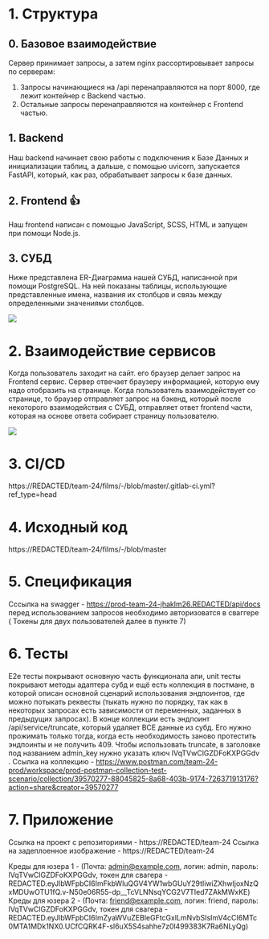 
# 1. Структура

## 0. Базовое взаимодействие

Сервер принимает запросы, а затем nginx рассортировывает запросы по серверам:
1. Запросы начинающиеся на  /api перенаправляются на порт 8000, где лежит контейнер с Backend частью.
2. Остальные запросы перенаправляются на контейнер с Frontend частью.
## 1. Backend

Наш backend начинает свою работы с подключения к Базе Данных и инициализации таблиц, а дальше, с помощью uvicorn, запускается FastAPI, который, как раз, обрабатывает запросы к базе данных.

## 2. Frontend 👍

Наш frontend написан с помощью JavaScript, SCSS, HTML и запущен при помощи Node.js.

## 3. СУБД
Ниже представлена ER-Диаграмма нашей СУБД, написанной при помощи PostgreSQL.
На ней показаны таблицы, использующие представленные имена, названия их столбцов и связь между определенными значениями столбцов.

![](https://REDACTED/team-24/films/-/raw/development/readme_data/erdb.png?ref_type=heads)

# 2. Взаимодействие сервисов

Когда пользователь заходит на сайт. его браузер делает запрос на Frontend сервис. Сервер отвечает браузеру информацией, которую ему надо отобразить на странице. Когда пользователь взаимодействует со странице, то браузер отправляет запрос на бэкенд, который после некоторого взаимодействия с СУБД, отправляет ответ frontend части, которая на основе ответа собирает страницу пользователю.

![](https://REDACTED/team-24/films/-/raw/development/readme_data/sergei.png)

# 3. CI/CD
https://REDACTED/team-24/films/-/blob/master/.gitlab-ci.yml?ref_type=head

# 4. Исходный код
https://REDACTED/team-24/films/-/blob/master

# 5. Спецификация

Сссылка на swagger - https://prod-team-24-jhaklm26.REDACTED/api/docs перед использованием запросов необходимо авторизоватся в сваггере ( Токены для двух пользователей далее в пункте 7)

# 6. Тесты

E2e тесты покрывают основную часть функционала апи, unit тесты покрывают методы адаптера субд и ещё есть коллекция в постмане, в которой описан основной сценарий использования эндпоинтов, где можно потыкать реквесты (тыкать нужно по порядку, так как в некоторых запросах есть зависимости от переменных, заданных в предыдущих запросах). В конце коллекции есть эндпоинт /api/service/truncate, который удаляет ВСЕ данные из субд. Его нужно прожимать только тогда, когда есть необходимость заново протестить эндпоинты и не получить 409. Чтобы использовать truncate, в заголовке под названием admin_key нужно указать ключ lVqTVwClGZDFoKXPGGdv . 
Ссылка на коллекцию - https://www.postman.com/team-24-prod/workspace/prod-postman-collection-test-scenario/collection/39570277-88045825-8a68-403b-9174-726371913176?action=share&creator=39570277

# 7. Приложение

Ссылка на проект с репозиториями - https://REDACTED/team-24
Ссылка на задеплоенное изображение - https://REDACTED/team-24

Креды для юзера 1 - (Почта: admin@example.com, логин: admin, пароль: lVqTVwClGZDFoKXPGGdv, токен для свагера - REDACTED.eyJlbWFpbCI6ImFkbWluQGV4YW1wbGUuY29tIiwiZXhwIjoxNzQxMDUwOTU1fQ.v-N50e06R55-dp__TcVLNNsqYCG2V7TIed7ZAkMWxKE)
Креды для юзера 2 - (Почта: friend@example.com, логин: friend, пароль: lVqTVwClGZDFoKXPGGdv, токен для свагера - REDACTED.eyJlbWFpbCI6ImZyaWVuZEBleGFtcGxlLmNvbSIsImV4cCI6MTc0MTA1MDk1NX0.UCfCQRK4F-sl6uX5S4sahhe7z0l499383K7Ra6NLyQg)

